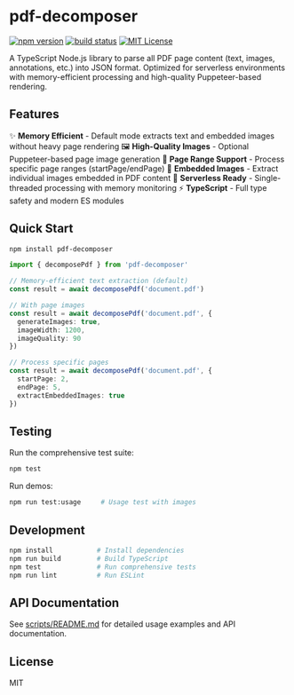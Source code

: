 # pdf-decomposer

[![npm version](https://img.shields.io/npm/v/pdf-decomposer.svg)](https://www.npmjs.com/package/pdf-decomposer)
[![build status](https://github.com/yourusername/pdf-decomposer/actions/workflows/ci.yml/badge.svg)](https://github.com/yourusername/pdf-decomposer/actions)
[![MIT License](https://img.shields.io/badge/license-MIT-green.svg)](LICENSE)

A TypeScript Node.js library to parse all PDF page content (text, images, annotations, etc.) into JSON format. Optimized for serverless environments with memory-efficient processing and high-quality Puppeteer-based rendering.

## Features

✨ **Memory Efficient** - Default mode extracts text and embedded images without heavy page rendering
🖼️ **High-Quality Images** - Optional Puppeteer-based page image generation
📄 **Page Range Support** - Process specific page ranges (startPage/endPage)
🎯 **Embedded Images** - Extract individual images embedded in PDF content
🚀 **Serverless Ready** - Single-threaded processing with memory monitoring
⚡ **TypeScript** - Full type safety and modern ES modules

## Quick Start

```bash
npm install pdf-decomposer
```

```typescript
import { decomposePdf } from 'pdf-decomposer'

// Memory-efficient text extraction (default)
const result = await decomposePdf('document.pdf')

// With page images
const result = await decomposePdf('document.pdf', {
  generateImages: true,
  imageWidth: 1200,
  imageQuality: 90
})

// Process specific pages
const result = await decomposePdf('document.pdf', {
  startPage: 2,
  endPage: 5,
  extractEmbeddedImages: true
})
```

## Testing

Run the comprehensive test suite:
```bash
npm test
```

Run demos:
```bash
npm run test:usage     # Usage test with images
```

## Development

```bash
npm install           # Install dependencies
npm run build         # Build TypeScript
npm test              # Run comprehensive tests
npm run lint          # Run ESLint
```

## API Documentation

See [scripts/README.md](scripts/README.md) for detailed usage examples and API documentation.

## License

MIT
